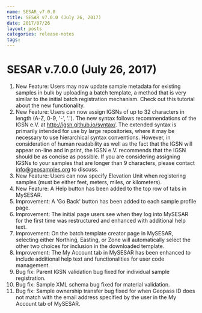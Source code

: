 ```yaml
---
name: SESAR_v7.0.0
title: SESAR v7.0.0 (July 26, 2017)
date: 2017/07/26
layout: posts
categories: release-notes
tags: 
---
```


# SESAR v.7.0.0 (July 26, 2017)
1. New Feature: Users may now update sample metadata for existing samples in bulk by uploading a batch template, a method that is very similar to the initial batch registration mechanism. Check out this tutorial about the new functionality.
2. New Feature: Users can now assign IGSNs of up to 32 characters in length (A-Z, 0-9, '-', '.'). The new syntax follows recommendations of the IGSN e.V. at http://igsn.github.io/syntax/. The extended syntax is primarily intended for use by large repositories, where it may be necessary to use hierarchical syntax conventions. However, in consideration of human readability as well as the fact that the IGSN will appear on-line and in print, the IGSN e.V. recommends that the IGSN should be as concise as possible. If you are considering assigning IGSNs to your samples that are longer than 9 characters, please contact info@geosamples.org to discuss.
3. New Feature: Users can now specify Elevation Unit when registering samples (must be either feet, meters, miles, or kilometers).
4. New Feature: A Help button has been added to the top row of tabs in MySESAR.
5. Improvement: A 'Go Back' button has been added to each sample profile page.
6. Improvement: The initial page users see when they log into MySESAR for the first time was restructured and enhanced with additional help text.
7. Improvement: On the batch template creator page in MySESAR, selecting either Northing, Easting, or Zone will automatically select the other two choices for inclusion in the downloaded template.
8. Improvement: The My Account tab in MySESAR has been enhanced to include additional help text and functionalities for user code management.
9. Bug fix: Parent IGSN validation bug fixed for individual sample registration.
10. Bug fix: Sample XML schema bug fixed for material validation.
11. Bug fix: Sample ownership transfer bug fixed for when Geopass ID does not match with the email address specified by the user in the My Account tab of MySESAR.
